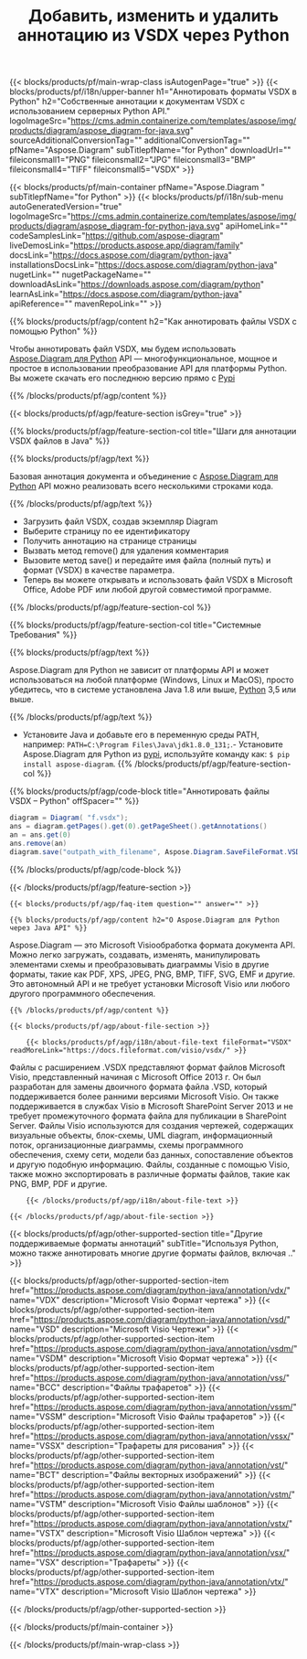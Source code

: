 ﻿---
title: Добавить, изменить и удалить аннотацию из VSDX через Python 
weight: 3250
url: /ru/python-java/annotation/vsdx/ 
description: Исходный код Python для аннотирования файла VSDX в любом приложении на основе Python.
---
{{< blocks/products/pf/main-wrap-class isAutogenPage="true" >}}
{{< blocks/products/pf/i18n/upper-banner h1="Аннотировать форматы VSDX в Python" h2="Собственные аннотации к документам VSDX с использованием серверных Python API." logoImageSrc="https://cms.admin.containerize.com/templates/aspose/img/products/diagram/aspose_diagram-for-java.svg" sourceAdditionalConversionTag="" additionalConversionTag="" pfName="Aspose.Diagram" subTitlepfName="for Python" downloadUrl="" fileiconsmall1="PNG" fileiconsmall2="JPG" fileiconsmall3="BMP" fileiconsmall4="TIFF" fileiconsmall5="VSDX" >}}

{{< blocks/products/pf/main-container pfName="Aspose.Diagram " subTitlepfName="for Python" >}}
{{< blocks/products/pf/i18n/sub-menu autoGeneratedVersion="true" logoImageSrc="https://cms.admin.containerize.com/templates/aspose/img/products/diagram/aspose_diagram-for-python-java.svg" apiHomeLink="" codeSamplesLink="https://github.com/aspose-diagram" liveDemosLink="https://products.aspose.app/diagram/family" docsLink="https://docs.aspose.com/diagram/python-java" installationsDocsLink="https://docs.aspose.com/diagram/python-java" nugetLink="" nugetPackageName="" downloadAsLink="https://downloads.aspose.com/diagram/python" learnAsLink="https://docs.aspose.com/diagram/python-java" apiReference="" mavenRepoLink="" >}}


{{% blocks/products/pf/agp/content h2="Как аннотировать файлы VSDX с помощью Python" %}}

 Чтобы аннотировать файл VSDX, мы будем использовать
 [Aspose.Diagram для Python](https://products.aspose.com/diagram/python-java/) 
 API — многофункциональное, мощное и простое в использовании преобразование API для платформы Python. Вы можете скачать его последнюю версию прямо с
 [Pypi](https://pypi.org/project/aspose-diagram/) 

{{% /blocks/products/pf/agp/content %}}

{{< blocks/products/pf/agp/feature-section isGrey="true" >}}

{{% blocks/products/pf/agp/feature-section-col title="Шаги для аннотации VSDX файлов в Java" %}}

{{% blocks/products/pf/agp/text %}}

 Базовая аннотация документа и объединение с
 [Aspose.Diagram для Python](https://products.aspose.com/diagram/python-java) 
 API можно реализовать всего несколькими строками кода.

{{% /blocks/products/pf/agp/text %}}

+ Загрузить файл VSDX, создав экземпляр Diagram
+ Выберите страницу по ее идентификатору
+ Получить аннотацию на странице страницы
+ Вызвать метод remove() для удаления комментария
+ Вызовите метод save() и передайте имя файла (полный путь) и формат (VSDX) в качестве параметра.
+ Теперь вы можете открывать и использовать файл VSDX в Microsoft Office, Adobe PDF или любой другой совместимой программе.

{{% /blocks/products/pf/agp/feature-section-col %}}

{{% blocks/products/pf/agp/feature-section-col title="Системные Требования" %}}

{{% blocks/products/pf/agp/text %}}

 Aspose.Diagram для Python не зависит от платформы API и может использоваться на любой платформе (Windows, Linux и MacOS), просто убедитесь, что в системе установлена Java 1.8 или выше, [Python](https://www.python.org/downloads/) 3,5 или выше. 


{{% /blocks/products/pf/agp/text %}}

- Установите Java и добавьте его в переменную среды PATH, например: <code>PATH=C:\Program Files\Java\jdk1.8.0_131;</code>.- Установите Aspose.Diagram для Python из <a href="https://pypi.org/project/aspose-diagram/">pypi</a>, используйте команду как: <code>$ pip install aspose-diagram</code>.
{{% /blocks/products/pf/agp/feature-section-col %}}

{{% blocks/products/pf/agp/code-block title="Аннотировать файлы VSDX – Python" offSpacer="" %}}

```cs
diagram = Diagram( "f.vsdx");
ans = diagram.getPages().get(0).getPageSheet().getAnnotations()
an = ans.get(0)
ans.remove(an)
diagram.save("outpath_with_filename", Aspose.Diagram.SaveFileFormat.VSDX);  


```
{{% /blocks/products/pf/agp/code-block %}}

{{< /blocks/products/pf/agp/feature-section >}}

    {{< blocks/products/pf/agp/faq-item question="" answer="" >}}
 

<!-- aboutfile Starts -->

    {{% blocks/products/pf/agp/content h2="О Aspose.Diagram для Python через Java API" %}}

 Aspose.Diagram — это Microsoft Visioобработка формата документа API. Можно легко загружать, создавать, изменять, манипулировать элементами схемы и преобразовывать диаграммы Visio в другие форматы, такие как PDF, XPS, JPEG, PNG, BMP, TIFF, SVG, EMF и другие. Это автономный API и не требует установки Microsoft Visio или любого другого программного обеспечения.  



    {{% /blocks/products/pf/agp/content %}}

    {{< blocks/products/pf/agp/about-file-section >}}
      
        {{< blocks/products/pf/agp/i18n/about-file-text fileFormat="VSDX" readMoreLink="https://docs.fileformat.com/visio/vsdx/" >}}
Файлы с расширением .VSDX представляют формат файлов Microsoft Visio, представленный начиная с Microsoft Office 2013 г. Он был разработан для замены двоичного формата файла .VSD, который поддерживается более ранними версиями Microsoft Visio. Он также поддерживается в службах Visio в Microsoft SharePoint Server 2013 и не требует промежуточного формата файла для публикации в SharePoint Server. Файлы Visio используются для создания чертежей, содержащих визуальные объекты, блок-схемы, UML diagram, информационный поток, организационные диаграммы, схемы программного обеспечения, схему сети, модели баз данных, сопоставление объектов и другую подобную информацию. Файлы, созданные с помощью Visio, также можно экспортировать в различные форматы файлов, такие как PNG, BMP, PDF и другие. 

        {{< /blocks/products/pf/agp/i18n/about-file-text >}}

    {{< /blocks/products/pf/agp/about-file-section >}}

<!-- aboutfile Ends -->

{{< blocks/products/pf/agp/other-supported-section title="Другие поддерживаемые форматы аннотаций" subTitle="Используя Python, можно также аннотировать многие другие форматы файлов, включая .." >}}

{{< blocks/products/pf/agp/other-supported-section-item href="https://products.aspose.com/diagram/python-java/annotation/vdx/" name="VDX" description="Microsoft Visio Формат чертежа" >}}
{{< blocks/products/pf/agp/other-supported-section-item href="https://products.aspose.com/diagram/python-java/annotation/vsd/" name="VSD" description="Microsoft Visio Чертежи" >}}
{{< blocks/products/pf/agp/other-supported-section-item href="https://products.aspose.com/diagram/python-java/annotation/vsdm/" name="VSDM" description="Microsoft Visio Формат чертежа" >}}
{{< blocks/products/pf/agp/other-supported-section-item href="https://products.aspose.com/diagram/python-java/annotation/vss/" name="ВСС" description="Файлы трафаретов" >}}
{{< blocks/products/pf/agp/other-supported-section-item href="https://products.aspose.com/diagram/python-java/annotation/vssm/" name="VSSM" description="Microsoft Visio Файлы трафаретов" >}}
{{< blocks/products/pf/agp/other-supported-section-item href="https://products.aspose.com/diagram/python-java/annotation/vssx/" name="VSSX" description="Трафареты для рисования" >}}
{{< blocks/products/pf/agp/other-supported-section-item href="https://products.aspose.com/diagram/python-java/annotation/vst/" name="ВСТ" description="Файлы векторных изображений" >}}
{{< blocks/products/pf/agp/other-supported-section-item href="https://products.aspose.com/diagram/python-java/annotation/vstm/" name="VSTM" description="Microsoft Visio Файлы шаблонов" >}}
{{< blocks/products/pf/agp/other-supported-section-item href="https://products.aspose.com/diagram/python-java/annotation/vstx/" name="VSTX" description="Microsoft Visio Шаблон чертежа" >}}
{{< blocks/products/pf/agp/other-supported-section-item href="https://products.aspose.com/diagram/python-java/annotation/vsx/" name="VSX" description="Трафареты" >}}
{{< blocks/products/pf/agp/other-supported-section-item href="https://products.aspose.com/diagram/python-java/annotation/vtx/" name="VTX" description="Microsoft Visio Шаблон чертежа" >}}

{{< /blocks/products/pf/agp/other-supported-section >}}

{{< /blocks/products/pf/main-container >}}
    
{{< /blocks/products/pf/main-wrap-class >}}